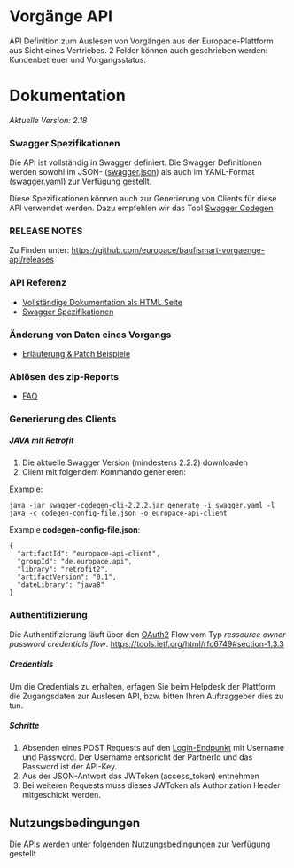 # Vorgänge API

API Definition zum Auslesen von Vorgängen aus der Europace-Plattform aus Sicht eines Vertriebes. 2 Felder können auch geschrieben werden: Kundenbetreuer und Vorgangsstatus.

# Dokumentation

*Aktuelle Version: 2.18*

### Swagger Spezifikationen
Die API ist vollständig in Swagger definiert. Die Swagger Definitionen werden sowohl im JSON- ([swagger.json](https://raw.githubusercontent.com/europace/baufismart-vorgaenge-api/master/swagger.json)) als auch im YAML-Format ([swagger.yaml](https://raw.githubusercontent.com/europace/baufismart-vorgaenge-api/master/swagger.yaml)) zur Verfügung gestellt.

Diese Spezifikationen können auch zur Generierung von Clients für diese API verwendet
werden. Dazu empfehlen wir das Tool [Swagger Codegen](https://github.com/swagger-api/swagger-codegen)

### RELEASE NOTES

Zu Finden unter: https://github.com/europace/baufismart-vorgaenge-api/releases

### API Referenz

- [Vollständige Dokumentation als HTML Seite](http://htmlpreview.github.io?https://raw.githubusercontent.com/europace/baufismart-vorgaenge-api/master/dokumentation/index.html)
- [Swagger Spezifikationen](https://raw.githubusercontent.com/europace/baufismart-vorgaenge-api/master/swagger.yaml)

### Änderung von Daten eines Vorgangs

- [Erläuterung & Patch Beispiele](https://github.com/europace/baufismart-vorgaenge-api/blob/master/dokumentation/patch.md)

### Ablösen des zip-Reports

- [FAQ](https://github.com/europace/baufismart-vorgaenge-api/blob/master/zip%20Report%20mit%20der%20Vorgaenge%20API%20abl%C3%B6sen)


### Generierung des Clients
##### JAVA mit Retrofit

1. Die aktuelle Swagger Version (mindestens 2.2.2) downloaden
2. Client mit folgendem Kommando generieren:

Example:
```
java -jar swagger-codegen-cli-2.2.2.jar generate -i swagger.yaml -l java -c codegen-config-file.json -o europace-api-client
```

Example **codegen-config-file.json**:

```
{
  "artifactId": "europace-api-client",
  "groupId": "de.europace.api",
  "library": "retrofit2",
  "artifactVersion": "0.1",
  "dateLibrary": "java8"
}

```

### Authentifizierung

Die Authentifizierung läuft über den [OAuth2](https://oauth.net/2/) Flow vom Typ *ressource owner password credentials flow*.
https://tools.ietf.org/html/rfc6749#section-1.3.3

##### Credentials
Um die Credentials zu erhalten, erfagen Sie beim Helpdesk der Plattform die Zugangsdaten zur Auslesen API, bzw. bitten Ihren Auftraggeber dies zu tun.

##### Schritte
1. Absenden eines POST Requests auf den [Login-Endpunkt](https://htmlpreview.github.io/?https://raw.githubusercontent.com/europace/baufismart-vorgaenge-api/master/dokumentation/index.html#_oauth2) mit Username und Password. Der Username entspricht der PartnerId und das Password ist der API-Key. 
2. Aus der JSON-Antwort das JWToken (access_token) entnehmen
3. Bei weiteren Requests muss dieses JWToken als Authorization Header mitgeschickt werden.

## Nutzungsbedingungen
Die APIs werden unter folgenden [Nutzungsbedingungen](https://developer.europace.de/terms/) zur Verfügung gestellt


